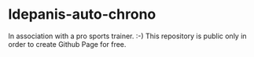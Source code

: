 # ldepanis-auto-chrono

In association with a pro sports trainer. :-) This repository is public only in order to create Github Page for free.
